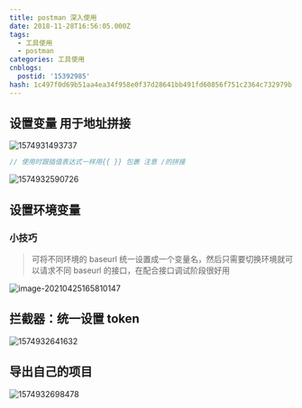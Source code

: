 ```yaml
---
title: postman 深入使用
date: 2018-11-28T16:56:05.000Z
tags:
  - 工具使用
  - postman
categories: 工具使用
cnblogs:
  postid: '15392985'
hash: 1c497f0d69b51aa4ea34f958e0f37d28641bb491fd60856f751c2364c732979b
---
```


## 设置变量 用于地址拼接

![1574931493737](https://bitbw.top/public/img/my_gallery/1574931493737.png)

```js
// 使用时跟插值表达式一样用{{ }} 包裹 注意 /的拼接
```

![1574932590726](https://bitbw.top/public/img/my_gallery/1574932590726.png)

## 设置环境变量

### 小技巧

> 可将不同环境的 baseurl 统一设置成一个变量名，然后只需要切换环境就可以请求不同 baseurl 的接口，在配合接口调试阶段很好用

![image-20210425165810147](https://bitbw.top/public/img/my_gallery/image-20210425165810147.png)

## 拦截器：统一设置 token

![1574932641632](https://bitbw.top/public/img/my_gallery/1574932641632.png)

## 导出自己的项目

![1574932698478](https://bitbw.top/public/img/my_gallery/1574932698478.png)
